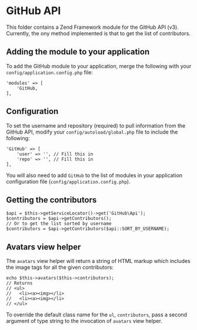 GitHub API
==========

This folder contains a Zend Framework module for the GitHub API (v3). Currently, the ony method implemented is that to get the list of contributors.

Adding the module to your application
-------------------------------------

To add the GitHub module to your application, merge the following with your `config/application.config.php` file:

    'modules' => [
        'GitHub,
    ],

Configuration
-------------

To set the username and repository (required) to pull information from the GitHub API, modify your `config/autoload/global.php` file to include the following:

    'GitHub' => [
        'user' => '', // Fill this in
        'repo' => '', // Fill this in
    ],

You will also need to add `GitHub` to the list of modules in your application configuration file (`config/application.config.php`).

Getting the contributors
------------------------

    $api = $this->getServiceLocator()->get('GitHub\Api');
    $contributors = $api->getContributors();
    // Or to get the list sorted by username
    $contributors = $api->getContributors($api::SORT_BY_USERNAME);

Avatars view helper
-------------------

The `avatars` view helper will return a string of HTML markup which includes the image tags for all the given contributors:

    echo $this->avatars($this->contributors);
    // Returns
    // <ul>
    //   <li><a><img></li>
    //   <li><a><img></li>
    // </ul>

To override the default class name for the `ul`, `contributors`, pass a second argument of type string to the invocation of `avatars` view helper.
